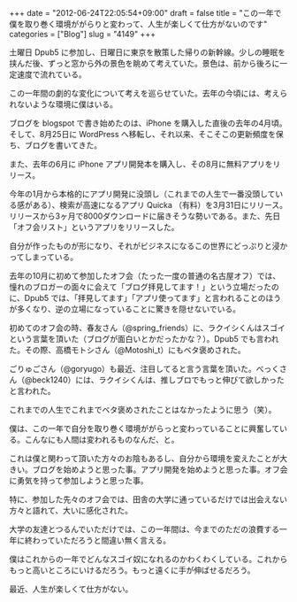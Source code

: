 +++
date = "2012-06-24T22:05:54+09:00"
draft = false
title = "この一年で僕を取り巻く環境ががらりと変わって、人生が楽しくて仕方がないのです"
categories = ["Blog"]
slug = "4149"
+++

土曜日 Dpub5 に参加し、日曜日に東京を散策した帰りの新幹線。少しの睡眠を挟んだ後、ずっと窓から外の景色を眺めて考えていた。景色は、前から後ろに一定速度で流れている。

この一年間の劇的な変化について考えを巡らせていた。去年の今頃には、考えられないような環境に僕はいる。

ブログを blogspot で書き始めたのは、iPhone を購入した直後の去年の4月頃。そして、8月25日に WordPress へ移転し、それ以来、そこそこの更新頻度を保ち、ブログを書いてきた。

また、去年の6月に iPhone アプリ開発本を購入し、その8月に無料アプリをリリース。

今年の1月から本格的にアプリ開発に没頭し（これまでの人生で一番没頭している感がある）、検索が高速になるアプリ Quicka （有料）を3月31日にリリース。リリースから3ヶ月で8000ダウンロードに届きそうな勢いである。また、先日「オフ会リスト」というアプリをリリースした。

自分が作ったものが形になり、それがビジネスになるこの世界にどっぷりと浸かってしまっている。

去年の10月に初めて参加したオフ会（たった一度の普通の名古屋オフ）では、憧れのブロガーの面々に会えて「ブログ拝見してます！」という立場だったのに、Dpub5 では、「拝見してます」「アプリ使ってます」と言われることのほうが多くなり、逆の立場になっていることに驚きを隠せないでいる。

初めてのオフ会の時、春友さん（@spring_friends）に、ラクイシくんはスゴイという言葉を頂いた（ブログが面白いとかだったかな？）。Dpub5 でも言われた。その際、高橋モトシさん（@Motoshi_t）にもベタ褒めされた。

ごりゅごさん（@goryugo）も最近、注目してると言う言葉を頂いた。べっくさん（@beck1240）には、ラクイシくんは、推しブロでもっと伸びて欲しかったと言われた。

これまでの人生でこれまでベタ褒めされたことはなかったように思う（笑）。

僕は、この一年で自分を取り巻く環境ががらっと変わっていることに興奮している。こんなにも人間は変われるものなんだ、と。

これは僕と関わって頂いた方々のお陰もあるし、自分から環境を変えたことが大きい。ブログを始めようと思った事。アプリ開発を始めようと思った事。オフ会に勇気を持って参加しようと思った事。

特に、参加した先々のオフ会では、田舎の大学に通っているだけでは出会えない方々と語れて、大いに感化された。

大学の友達とつるんでいただけでは、この一年間は、今までのただの浪費する一年に終わっていただろうと間違い無く言える。

僕はこれからの一年でどんなスゴイ奴になれるのかわくわくしている。これからもっと高いところにいけるだろう。もっと遠くに手が伸ばせるだろう。

最近、人生が楽しくて仕方がない。
